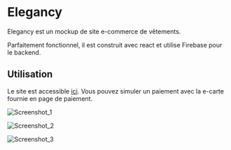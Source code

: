 # Elegancy

Elegancy est un mockup de site e-commerce de vêtements.

Parfaitement fonctionnel, il est construit avec react et utilise Firebase pour le backend.

## Utilisation

Le site est accessible [ici](https://e-shop.jordannoailletas.com). Vous pouvez simuler un paiement avec la e-carte fournie en page de paiement.

![Screenshot_1](https://user-images.githubusercontent.com/48062996/97342923-27a97280-1887-11eb-9a6f-b8a97cef9ebf.jpg)

![Screenshot_2](https://user-images.githubusercontent.com/48062996/97342954-34c66180-1887-11eb-8951-62bb5d0d5b38.jpg)

![Screenshot_3](https://user-images.githubusercontent.com/48062996/97342990-40b22380-1887-11eb-821c-71ecf45601b3.jpg)
